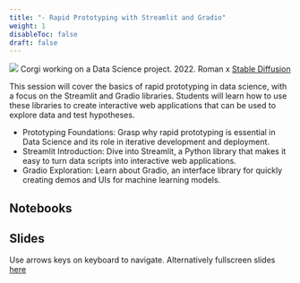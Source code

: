 ```yaml
---
title: "- Rapid Prototyping with Streamlit and Gradio"
weight: 1
disableToc: false
draft: false
---
```


![](/ds22/images/ds_corgi.png)
Corgi working on a Data Science project. 2022. Roman x [Stable Diffusion](https://stability.ai/blog/stable-diffusion-public-release)

This session will cover the basics of rapid prototyping in data science, with a focus on the Streamlit and Gradio libraries. Students will learn how to use these libraries to create interactive web applications that can be used to explore data and test hypotheses.

* Prototyping Foundations: Grasp why rapid prototyping is essential in Data Science and its role in iterative development and deployment.
* Streamlit Introduction: Dive into Streamlit, a Python library that makes it easy to turn data scripts into interactive web applications.
* Gradio Exploration: Learn about Gradio, an interface library for quickly creating demos and UIs for machine learning models.

## Notebooks


## Slides

Use arrows keys on keyboard to navigate. Alternatively fullscreen slides [here]()